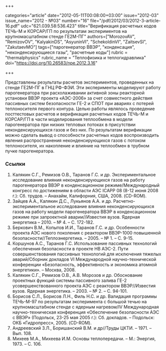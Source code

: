 +++

categories="article"
date="2012-05-11T00:08:00+03:00"
issue="2012-03"
issue_name="2012 - №03"
number="16"
file="/pdf/2012/03/2012-3-article-16.pdf"
udc="621.039.58:536.423"
title="Верификация расчетных кодов ТЕЧЬ-М и КОРСАР/ГП по результатам экспериментов на крупномасштабном стенде ГЕ2М-ПГ"
authors=["MorozovAV", "RemizovOV", "KalyakinDS", "AsyuninVI", "SchekoldinVI", "ZaitsevSI", "ZakutaevMO"]
tags=["парогенератор ВВЭР", "конденсация", "неконденсирующиеся газы", "расчетные коды"]
rubric = "thermalphysics"
rubric_name = "Теплофизика и теплогидравлика"
doi="https://doi.org/10.26583/npe.2012.3.16"

+++

Представлены результаты расчетов экспериментов, проведенных на стенде ГЕ2М-ПГ в ГНЦ РФ-ФЭИ. Эти эксперименты моделируют работу парогенератора при расхолаживании активной зоны реакторной установки ВВЭР проекта «АЭС-2006» за счет совместного действия пассивных систем безопасности ГЕ-2 и СПОТ при авариях с потерей теплоносителя первого контура. Целью работы являлось проведение посттестовых расчетов и верификация расчетных кодов ТЕЧЬ-М и КОРСАР/ГП в части моделирования теплообмена в модели парогенератора при низких тепловых потоках в присутствии неконденсирующихся газов и без них. По результатам верификации можно сделать вывод о способности расчетных кодов воспроизводить явления распространения неконденсирующихся газов с потоком теплоносителя, их накопление и влияние на теплообмен в трубном пучке парогенератора.

### Ссылки

1. Калякин С.Г., Ремизов О.В., Таранов Г.С. и др. Экспериментальное исследование влияния неконденсирующихся газов на работу парогенератора ВВЭР в конденсационном режиме/Международный конгресс по достижениям в области АЭС ICAPP 08 (8-12 июня 2008 г.): Сб. трудов. – Анахайм, Калифорния, США, 2008. (CD-ROM).
2. Зайцев А.А., Калякин Д.С., Лукьянов А.А. и др. Расчетно-экспериментальное исследование влияния неконденсирующихся газов на работу модели парогенератора ВВЭР в конденсационном режиме при запроектной аварии//Известия вузов. Ядерная энергетика – 2010. – № 4. – С. 172-182.
3. Беркович В.М., Копытов И.И., Таранов Г.С. и др. Особенности проекта АЭС нового поколения с реактором ВВЭР-1000 повышенной безопасности//Теплоэнергетика. – 2005. – № 1. – С. 9-15.
4. Коршунов А.С., Таранов Г.С. Использование пассивных технологий обеспечения безопасности в проекте НВ АЭС-2. Пути совершенствования пассивных технологий для исключения тяжелых аварий/Сборник докладов VI Международной научно-технической конференции «Безопасность, эффективность и экономика атомной энергетики». – Москва, 2008.
5. Калякин С.Г., Ремизов О.В., А.В. Морозов и др. Обоснование проектных функций системы пассивного залива ГЕ-2 усовершенствованного проекта АЭС с реактором ВВЭР//Известия вузов. Ядерная энергетика. – 2003. – № 2. – С. 94-101.
6. Борисов С.Л., Борисов Л.Н., Филь Н.С. и др. Валидация программы ТЕЧЬ-М-97 по результатам эксперимента с большой течью на крупномасштабном стенде с ядерным нагревом/IV Международная научно-техническая конференция «Обеспечение безопасности АЭС с ВВЭР» (Подольск, 23-25 мая 2005 г.): Сб. докладов. – Подольск: ОКБ «Гидропресс», 2005. (CD-ROM).
7. Андреевский З.Л., Боришанский В.М. и др//Труды ЦКТИ. – 1971. – Вып. 108.
8. Михеев М.А., Михеева И.М. Основы теплопередачи. – М.: Энергия, 1973. – С. 106.
